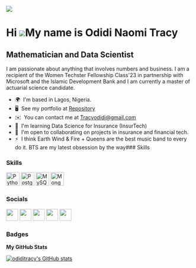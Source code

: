 
![](https://media-exp1.licdn.com/dms/image/C4D03AQEXoEHBCiPAEA/profile-displayphoto-shrink_800_800/0/1658190377629?e=1665619200&v=beta&t=qLqRSVusiVwB5FKvPR-DNsVZrOeY78Zltv6Sp4iYFzQ.png)

Hi ![](https://user-images.githubusercontent.com/18350557/176309783-0785949b-9127-417c-8b55-ab5a4333674e.gif)My name is Odidi Naomi Tracy
=========================================================================================================================================

Mathematician and Data Scientist
--------------------------------

I am passionate about anything that involves numbers and business. I am a recipient of the Women Techster Fellowship Class'23 in partnership with Microsoft and the Islamic Development Bank and I am currently a master of actuarial science candidate.

*   🌍  I'm based in Lagos, Nigeria.
*   🖥️  See my portfolio at [Repository](http://https://github.com/odiditracy?tab=repositories)
*   ✉️  You can contact me at [Tracyodidi@gmail.com](mailto:Tracyodidi@gmail.com)
*   🧠  I'm learning Data Science for Insurance (InsurTech)
*   🤝  I'm open to collaborating on projects in insurance and financial tech.
*   ⚡  I think Earth Wind & Fire + Queens are the best music band to every do it. BTS are my latest obsession by the way### Skills<p align="left">

### Skills

<p align="left">
<a href="https://www.python.org/" target="_blank" rel="noreferrer"><img src="https://raw.githubusercontent.com/danielcranney/readme-generator/main/public/icons/skills/python-colored.svg" width="36" height="36" alt="Python" /></a>
<a href="https://www.postgresql.org/" target="_blank" rel="noreferrer"><img src="https://raw.githubusercontent.com/danielcranney/readme-generator/main/public/icons/skills/postgresql-colored.svg" width="36" height="36" alt="PostgreSQL" /></a>
<a href="https://www.mysql.com/" target="_blank" rel="noreferrer"><img src="https://raw.githubusercontent.com/danielcranney/readme-generator/main/public/icons/skills/mysql-colored.svg" width="36" height="36" alt="MySQL" /></a>
<a href="https://www.mongodb.com/" target="_blank" rel="noreferrer"><img src="https://raw.githubusercontent.com/danielcranney/readme-generator/main/public/icons/skills/mongodb-colored.svg" width="36" height="36" alt="MongoDB" /></a>
</p>


### Socials

<p align="left"> <a href="https://www.github.com/odiditracy" target="_blank" rel="noreferrer"><img src="https://raw.githubusercontent.com/danielcranney/readme-generator/main/public/icons/socials/github.svg" width="32" height="32" /></a> <a href="http://www.instagram.com/odindi_omo/" target="_blank" rel="noreferrer"><img src="https://raw.githubusercontent.com/danielcranney/readme-generator/main/public/icons/socials/instagram.svg" width="32" height="32" /></a> <a href="https://www.linkedin.com/in/naomitracyodidi/" target="_blank" rel="noreferrer"><img src="https://raw.githubusercontent.com/danielcranney/readme-generator/main/public/icons/socials/linkedin.svg" width="32" height="32" /></a> <a href="http://www.medium.com/@tracyodidi" target="_blank" rel="noreferrer"><img src="https://raw.githubusercontent.com/danielcranney/readme-generator/main/public/icons/socials/medium.svg" width="32" height="32" /></a> <a href="https://www.twitter.com/odindi_omo" target="_blank" rel="noreferrer"><img src="https://raw.githubusercontent.com/danielcranney/readme-generator/main/public/icons/socials/twitter.svg" width="32" height="32" /></a></p>


### Badges

<b>My GitHub Stats</b>

<a href="http://www.github.com/odiditracy"><img src="https://github-readme-stats.vercel.app/api?username=odiditracy&show_icons=true&hide=&count_private=true&title_color=0891b2&text_color=ffffff&icon_color=0891b2&bg_color=1c1917&hide_border=true&show_icons=true" alt="odiditracy's GitHub stats" /></a>
